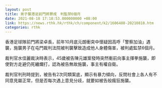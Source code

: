 ```yaml
---
layout: post
title: 男子襲港足前門將罪成　判監禁6個月
date: 2021-08-18 17:18:53.000000000 +08:00
link: https://news.rthk.hk/rthk/ch/component/k2/1606480-20210818.htm
categories: rthk
---
```


香港足球隊前門將梁卓長，前年10月底元朗衝突中懷疑因高呼「警察加油」遇襲，施襲男子在屯門裁判法院被判襲擊致造成他人身體傷害，被判處監禁6個月。

裁判官水佳麗裁決時表示，45歲被告陳元雄案發時突然衝前向事主揮拳施襲，即使對方走避仍死纏爛打，認為被告無故施襲，事主有權自衛。

裁判官判刑時提到，被告有2次同類案底，顯示有暴力傾向，反問社會上各人有不同意見屬正常，但是否每次遇上意見分歧，就要如被告般瘋狂施襲。
